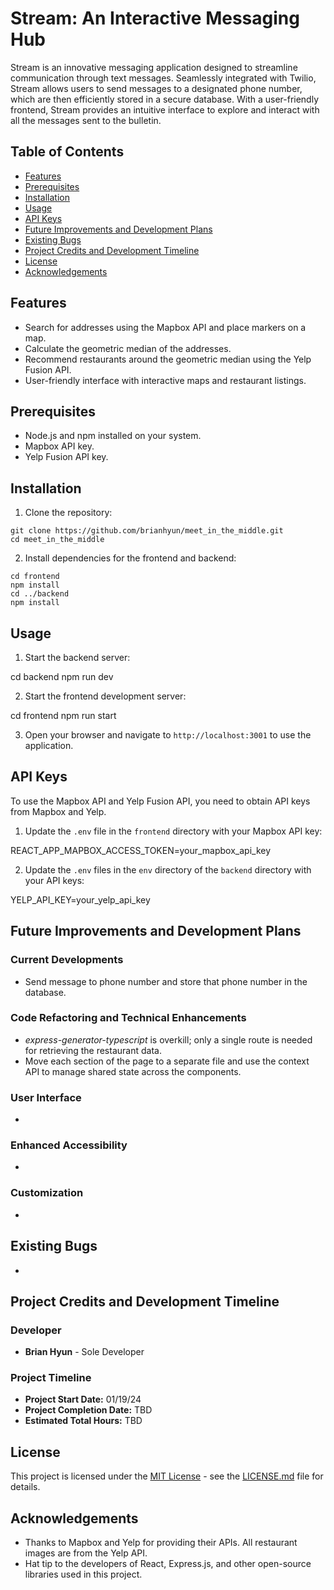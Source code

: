 # Stream: An Interactive Messaging Hub

Stream is an innovative messaging application designed to streamline communication through text messages. Seamlessly integrated with Twilio, Stream allows users to send messages to a designated phone number, which are then efficiently stored in a secure database. With a user-friendly frontend, Stream provides an intuitive interface to explore and interact with all the messages sent to the bulletin.

<!-- [![Watch the Demo Video](https://img.youtube.com/vi/D9I9Ok4Qszw/0.jpg)](https://www.youtube.com/watch?v=D9I9Ok4Qszw) -->

## Table of Contents

- [Features](#features)
- [Prerequisites](#prerequisites)
- [Installation](#installation)
- [Usage](#usage)
- [API Keys](#api-keys)
- [Future Improvements and Development Plans](#future-improvements-and-development-plans)
- [Existing Bugs](#existing-bugs)
- [Project Credits and Development Timeline](#project-credits-and-development-timeline)
- [License](#license)
- [Acknowledgements](#acknowledgements)

## Features

- Search for addresses using the Mapbox API and place markers on a map.
- Calculate the geometric median of the addresses.
- Recommend restaurants around the geometric median using the Yelp Fusion API.
- User-friendly interface with interactive maps and restaurant listings.

## Prerequisites

- Node.js and npm installed on your system.
- Mapbox API key.
- Yelp Fusion API key.

## Installation

1. Clone the repository:

```
git clone https://github.com/brianhyun/meet_in_the_middle.git
cd meet_in_the_middle
```

2. Install dependencies for the frontend and backend:

```
cd frontend
npm install
cd ../backend
npm install
```

## Usage

1. Start the backend server:

cd backend
npm run dev

2. Start the frontend development server:

cd frontend
npm run start

3. Open your browser and navigate to `http://localhost:3001` to use the application.

## API Keys

To use the Mapbox API and Yelp Fusion API, you need to obtain API keys from Mapbox and Yelp.

1. Update the `.env` file in the `frontend` directory with your Mapbox API key:

REACT_APP_MAPBOX_ACCESS_TOKEN=your_mapbox_api_key

2. Update the `.env` files in the `env` directory of the `backend` directory with your API keys:

YELP_API_KEY=your_yelp_api_key

## Future Improvements and Development Plans

### Current Developments

- Send message to phone number and store that phone number in the database.

### Code Refactoring and Technical Enhancements

- _express-generator-typescript_ is overkill; only a single route is needed for retrieving the restaurant data.
- Move each section of the page to a separate file and use the context API to manage shared state across the components.

### User Interface

-

### Enhanced Accessibility

-

### Customization

-

## Existing Bugs

-

## Project Credits and Development Timeline

### Developer

- **Brian Hyun** - Sole Developer

### Project Timeline

- **Project Start Date:** 01/19/24
- **Project Completion Date:** TBD
- **Estimated Total Hours:** TBD

## License

This project is licensed under the [MIT License](LICENSE.md) - see the [LICENSE.md](LICENSE.md) file for details.

## Acknowledgements

- Thanks to Mapbox and Yelp for providing their APIs. All restaurant images are from the Yelp API.
- Hat tip to the developers of React, Express.js, and other open-source libraries used in this project.
